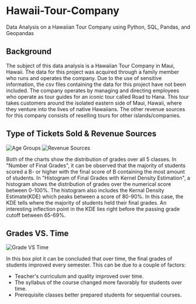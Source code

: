 # Hawaii-Tour-Company
Data Analysis on a Hawaiian Tour Company using Python, SQL, Pandas, and Geopandas

## Background

The subject of this data analysis is a Hawaiian Tour Company in Maui, Hawaii. The data for this project was acquired through a family member who runs and operates the company. Due to the use of sensitive information, the csv files containing the data for this project have not been included. The company operates by managing and directing employees who operate as tour guides for an iconic tour called Road to Hana. This tour takes customers around the isolated eastern side of Maui, Hawaii, where they venture into the lives of native Hawaiians. The other revenue sources for this company consists of reselling tours for other islands/companies.

## Type of Tickets Sold & Revenue Sources

![Age Groups](https://user-images.githubusercontent.com/112305152/190061131-737e5247-3dbd-4243-921d-340504d8ba40.png)
![Revenue Sources](https://user-images.githubusercontent.com/112305152/190061238-6cf7bcfb-b3cf-4c6c-9a29-29b5b3b50050.png)





Both of the charts show the distribution of grades over all 5 classes. In "Number of Final Grades", it can be observed that the majority of students scored a B- or higher with the final score of B containing the most amount of students. In "Histogram of Final Grades with Kernel Density Estimation", a histogram shows the distribution of grades over the numerical score between 0-100%. The histogram also includes the Kernal Density Estimate(KDE) which peaks between a score of 80-90%. In this case, the KDE tells where the majority of students held their final grades. An interesting inflection point in the KDE lies right before the passing grade cutoff between 65-69%.

## Grades VS. Time

![Grade VS  Time](https://user-images.githubusercontent.com/112305152/187067375-cedf2264-82ca-4f4b-8cd3-34384afc5c7f.png)

In this box plot it can be concluded that over time, the final grades of students improved every semester. This can be due to a couple of factors:
- Teacher's curriculum and quality improved over time.
- The syllabus of the course changed more favorably for students over time.
- Prerequisite classes better prepared students for sequential courses.
